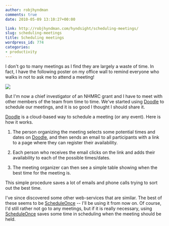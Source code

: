 ```yaml
---
author: robjhyndman
comments: true
date: 2010-05-09 13:10:27+00:00

link: http://robjhyndman.com/hyndsight/scheduling-meetings/
slug: scheduling-meetings
title: Scheduling meetings
wordpress_id: 774
categories:
- productivity
---
```


I don't go to many meetings as I find they are largely a waste of time. In fact, I have the following poster on my office wall to remind everyone who walks in not to ask me to attend a meeting!

![](http://robjhyndman.com/images/meetings.gif)

But I'm now a chief investigator of an NHMRC grant and I have to meet with other members of the team from time to time. We've started using [Doodle](http://www.doodle.com) to schedule our meetings, and it is so good I thought I should share it.

[Doodle](http://www.doodle.com) is a cloud-based way to schedule a meeting (or any event). Here is how it works.



	
  1. The person organizing the meeting selects some potential times and dates on [Doodle](http://www.doodle.com), and then sends an email to all participants with a link to a page where they can register their availability.

	
  2. Each person who receives the email clicks on the link and adds their availability to each of the possible times/dates.

	
  3. The meeting organizer can then see a simple table showing when the best time for the meeting is.


This simple procedure saves a lot of emails and phone calls trying to sort out the best time.

I've since discovered some other web-services that are similar. The best of these seems to be [ScheduleOnce](http://www.scheduleonce.com/#oid=1010_3) -- I'll be using it from now on. Of course, I'd still rather not go to any meetings, but if it is really necessary, using [ScheduleOnce](http://www.scheduleonce.com/#oid=1010_3) saves some time in scheduling when the meeting should be held.

